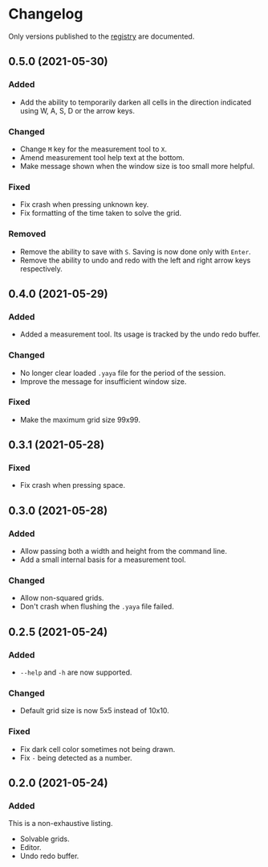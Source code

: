# Changelog

Only versions published to the [registry](https://crates.io/crates/yayagram/versions) are documented.

<!--Order: Added, Changed, Fixed, Removed-->

## 0.5.0 (2021-05-30)

### Added

* Add the ability to temporarily darken all cells in the direction indicated using W, A, S, D or the arrow keys.

### Changed

* Change `M` key for the measurement tool to `X`.
* Amend measurement tool help text at the bottom.
* Make message shown when the window size is too small more helpful.

### Fixed

* Fix crash when pressing unknown key.
* Fix formatting of the time taken to solve the grid.

### Removed

* Remove the ability to save with `S`. Saving is now done only with `Enter`.
* Remove the ability to undo and redo with the left and right arrow keys respectively.

## 0.4.0 (2021-05-29)

### Added

* Added a measurement tool. Its usage is tracked by the undo redo buffer.

### Changed

* No longer clear loaded `.yaya` file for the period of the session.
* Improve the message for insufficient window size.

### Fixed

* Make the maximum grid size 99x99.

## 0.3.1 (2021-05-28)

### Fixed

* Fix crash when pressing space.

## 0.3.0 (2021-05-28)

### Added

* Allow passing both a width and height from the command line.
* Add a small internal basis for a measurement tool.

### Changed

* Allow non-squared grids.
* Don't crash when flushing the `.yaya` file failed.

## 0.2.5 (2021-05-24)

### Added

* `--help` and `-h` are now supported.

### Changed

* Default grid size is now 5x5 instead of 10x10.

### Fixed

* Fix dark cell color sometimes not being drawn.
* Fix `-` being detected as a number.

## 0.2.0 (2021-05-24)

### Added

This is a non-exhaustive listing.

* Solvable grids.
* Editor.
* Undo redo buffer.